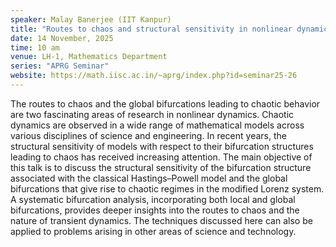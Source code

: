 ```yaml
---
speaker: Malay Banerjee (IIT Kanpur)
title: "Routes to chaos and structural sensitivity in nonlinear dynamical systems"
date: 14 November, 2025
time: 10 am
venue: LH-1, Mathematics Department
series: "APRG Seminar"
website: https://math.iisc.ac.in/~aprg/index.php?id=seminar25-26
---
```


The routes to chaos and the global bifurcations leading to chaotic behavior are two fascinating areas of research in nonlinear dynamics. Chaotic dynamics are observed in
a wide range of mathematical models across various disciplines of science and engineering. In recent years, the structural sensitivity of models with respect to their
bifurcation structures leading to chaos has received increasing attention. The main objective of this talk is to discuss the structural sensitivity of the bifurcation
structure associated with the classical Hastings–Powell model and the global bifurcations that give rise to chaotic regimes in the modified Lorenz system. A systematic
bifurcation analysis, incorporating both local and global bifurcations, provides deeper insights into the routes to chaos and the nature of transient dynamics. The
techniques discussed here can also be applied to problems arising in other areas of science and technology.
